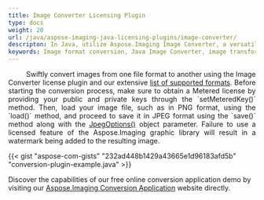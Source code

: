 ```yaml
---
title: Image Converter Licensing Plugin
type: docs
weight: 20
url: /java/aspose-imaging-java-licensing-plugins/image-converter/
descripton: In Java, utilize Aspose.Imaging Image Converter, a versatile plugin for seamless format conversion, to transform images from PNG to JPEG and other supported formats effortlessly.
keywords: Image format conversion, Java Image Converter, image transformation, conversion tool, PNG to JPEG conversion
---
```


<p align='justify'>
&nbsp;&nbsp;&nbsp;&nbsp;&nbsp;&nbsp;&nbsp;&nbsp;
Swiftly convert images from one file format to another using the Image Converter license plugin and our extensive <a href="/imaging/java/supported-file-formats/">list of supported formats</a>. Before starting the conversion process, make sure to obtain a Metered license by providing your public and private keys through the `setMeteredKey()` method. Then, load your image file, such as in PNG format, using the `load()` method, and proceed to save it in JPEG format using the `save()` method along with the <a href="https://reference.aspose.com/imaging/java/com.aspose.imaging.imageoptions/jpegoptions/">JpegOptions()</a> object parameter. Failure to use a licensed feature of the Aspose.Imaging graphic library will result in a watermark being added to the resulting image.
</p>

{{< gist "aspose-com-gists" "232ad448b1429a43665e1d96183afd5b" "conversion-plugin-example.java" >}}

Discover the capabilities of our free online conversion application demo by visiting our <a href="https://products.aspose.app/imaging/conversion">Aspose.Imaging Conversion Application</a> website directly.
